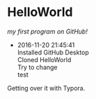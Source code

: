 # HelloWorld

*my first program on GitHub!*

- 2016-11-20 21:45:41  
   Installed GitHub Desktop  
    Cloned HelloWorld  
    Try to change  
    test  
    

Getting over it with Typora.